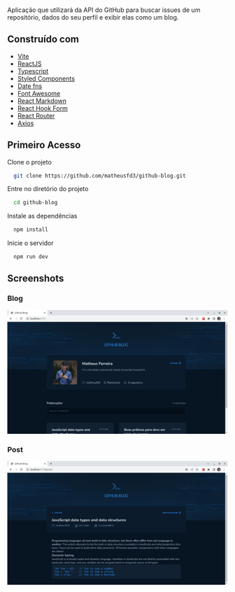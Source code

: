 <h1 align="center">
  <img alt="" title="logo" src="src/assets/ogo.svg" />
</h1>

<p>
  Aplicação que utilizará da API do GitHub para buscar issues de um repositório, dados do seu perfil e exibir elas como um blog.
</p>

## Construído com
- [Vite](https://vitejs.dev/)
- [ReactJS](https://reactjs.org/)
- [Typescript](https://www.typescriptlang.org/)
- [Styled Components](https://styled-components.com/)
- [Date fns](https://date-fns.org/v2.29.3/docs/format)
- [Font Awesome](https://fontawesome.com/search)
- [React Markdown](https://github.com/remarkjs/react-markdown)
- [React Hook Form](https://react-hook-form.com/)
- [React Router](https://reactrouter.com/en/main)
- [Axios](https://axios-http.com/ptbr/docs/intro)

## Primeiro Acesso

Clone o projeto

```bash
  git clone https://github.com/matheusfd3/github-blog.git
```

Entre no diretório do projeto

```bash
  cd github-blog
```

Instale as dependências

```bash
  npm install
```

Inicie o servidor

```bash
  npm run dev
```

## Screenshots

### Blog
![App Screenshot](https://github.com/matheusfd3/github-blog/blob/main/.github/blog.png)

### Post
![App Screenshot](https://github.com/matheusfd3/github-blog/blob/main/.github/post.png)